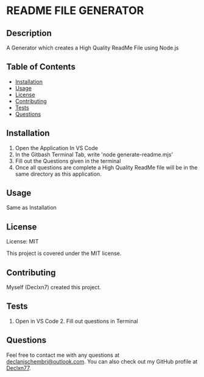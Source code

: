 
# README FILE GENERATOR

## Description
A Generator which creates a High Quality ReadMe File using Node.js

## Table of Contents
- [Installation](#installation)
- [Usage](#usage)
- [License](#license)
- [Contributing](#contributing)
- [Tests](#tests)
- [Questions](#questions)

## Installation
1. Open the Application In VS Code 
2. In the Gitbash Terminal Tab, write 'node generate-readme.mjs' 
3. Fill out the Questions given in the terminal 
4. Once all questions are complete a High Quality ReadMe file will be in the same directory as this application.

## Usage
Same as Installation

## License
License: MIT

This project is covered under the MIT license.

## Contributing
Myself (Declxn7) created this project.

## Tests
1. Open in VS Code 2. Fill out questions in Terminal

## Questions
Feel free to contact me with any questions at [declanjschembri@outlook.com](mailto:declanjschembri@outlook.com). You can also check out my GitHub profile at [Declxn77](https://github.com/Declxn77).
